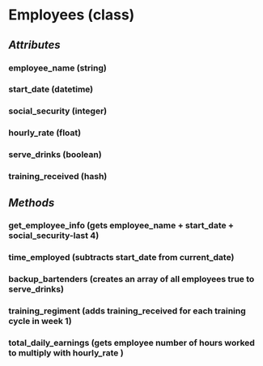 # Employees (class)

## _**Attributes**_

### employee_name (string)
### start_date (datetime)
### social_security (integer)
### hourly_rate (float)
### serve_drinks (boolean)
### training_received (hash)

## _**Methods**_

### get_employee_info (gets employee_name + start_date + social_security-last 4)
### time_employed (subtracts start_date from current_date)
### backup_bartenders (creates an array of all employees true to serve_drinks)
### training_regiment (adds training_received for each training cycle in week 1)
### total_daily_earnings (gets employee number of hours worked to multiply with hourly_rate )

